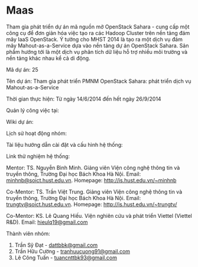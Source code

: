 Maas
====

Tham gia phát triển dự án mã nguồn mở OpenStack Sahara - cung cấp một công cụ để đơn giản hóa việc tạo ra các Hadoop Cluster trên nền tảng đám mây IaaS OpenStack. Ý tưởng cho MHST 2014 là tạo ra một dịch vụ đám mây Mahout-as-a-Service dựa vào nền tảng dự án OpenStack Sahara.  Sản phẩm  hướng tới là một dịch vụ phân tích dữ liệu hỗ trợ nhiều môi trường và nền tảng khác nhau kể cả di động.

Mã dự án: 25

Tên dự án: Tham gia phát triển PMNM OpenStack Sahara: phát triển dịch vụ Mahout-as-a-Service

Thời gian thực hiện: Từ ngày 14/6/2014 đến hết ngày 26/9/2014

Quản lý công việc tại: 

Wiki dự án: 

Lịch sử hoạt động nhóm:

Tài liệu hướng dẫn cài đặt và cấu hình hệ thống:

Link thử nghiệm hệ thống:


Mentor: TS. Nguyễn Bình Minh. Giảng viên Viện công nghệ thông tin và truyền thông, Trường Đại học Bách Khoa Hà Nội. Email: minhnb@soict.hust.edu.vn. Homepage: http://is.hust.edu.vn/~minhnb

Co-Mentor: TS. Trần Việt Trung. Giảng viên Viện công nghệ thông tin và truyền thông, Trường Đại học Bách Khoa Hà Nội. Email: trungtv@soict.hust.edu.vn. Homepage: http://is.hust.edu.vn/~trungtv/

Co-Mentor: KS. Lê Quang Hiếu. Viện nghiên cứu và phát triển Viettel (Viettel R&D). Email: hieulq19@gmail.com

Thành viên nhóm:
1. Trần Sỹ Đạt - dattbbk@gmail.com 
2. Trần Hữu Cường - tranhuucuong91@gmail.com
3. Lê Công Tuấn - tuancnttbk93@gmail.com
